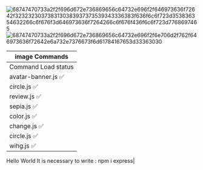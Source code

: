![68747470733a2f2f696d672e736869656c64732e696f2f646973636f72642f3232323037383130383937373539343336383f636f6c6f723d353836354632266c6f676f3d646973636f7264266c6f676f436f6c6f723d7768697465](https://user-images.githubusercontent.com/97564562/194720915-b8ea165f-f39e-4fb6-a67a-d3aa6ab2ef24.svg)
![68747470733a2f2f696d672e736869656c64732e696f2f6e706d2f762f646973636f72642e6a732e7376673f6d61784167653d33363030](https://user-images.githubusercontent.com/97564562/194720919-2b9be53e-6cb1-4803-b07f-69f30a0b2705.svg)

|         image Commands         |
|--------------------------------|
|     Command       Load status  |
| avatar-banner.js  ✅           |
| circle.js         ✅           |
| review.js         ✅           |
| sepia.js          ✅           |
| color.js          ✅           |
| change.js         ✅           |
| circle.js         ✅           |
| wihg.js           ✅           |
Hello World
It is necessary to write : npm i express|
